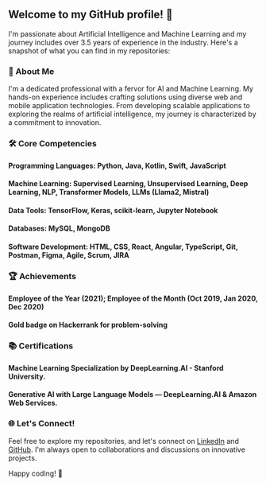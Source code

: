 ## Welcome to my GitHub profile! 👋 

I'm passionate about Artificial Intelligence and Machine Learning and my journey includes over 3.5 years of experience in the industry. Here's a snapshot of what you can find in my repositories:

### 🚀 About Me
I'm a dedicated professional with a fervor for AI and Machine Learning. My hands-on experience includes crafting solutions using diverse web and mobile application technologies. From developing scalable applications to exploring the realms of artificial intelligence, my journey is characterized by a commitment to innovation.

### 🛠️ Core Competencies
#### Programming Languages: Python, Java, Kotlin, Swift, JavaScript
#### Machine Learning: Supervised Learning, Unsupervised Learning, Deep Learning, NLP, Transformer Models, LLMs (Llama2, Mistral)
#### Data Tools: TensorFlow, Keras, scikit-learn, Jupyter Notebook
#### Databases: MySQL, MongoDB
#### Software Development: HTML, CSS, React, Angular, TypeScript, Git, Postman, Figma, Agile, Scrum, JIRA


<!---
📂 Key Projects
Project Name 1: A brief description of the project and its significance.
Project Name 2: Highlighting another impactful project.
--->

### 🏆 Achievements
#### Employee of the Year (2021); Employee of the Month (Oct 2019, Jan 2020, Dec 2020)
#### Gold badge on Hackerrank for problem-solving

### 📚 Certifications
#### Machine Learning Specialization by DeepLearning.AI - Stanford University.
#### Generative AI with Large Language Models — DeepLearning.AI & Amazon Web Services.

### 🌐 Let's Connect!
Feel free to explore my repositories, and let's connect on [LinkedIn](https://linkedin.com/in/sankalpvk18) and [GitHub](https://github.com/sankalpvk18/). I'm always open to collaborations and discussions on innovative projects.

Happy coding! 🚀

<!---
sankalpvk18/sankalpvk18 is a ✨ special ✨ repository because its `README.md` (this file) appears on your GitHub profile.
You can click the Preview link to take a look at your changes.
--->

